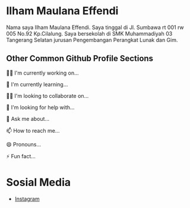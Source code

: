 
# Ilham Maulana Effendi

Nama saya Ilham Maulana Effendi. Saya tinggal di Jl. Sumbawa rt 001 rw 005 No.92 Kp.Cilalung. Saya bersekolah di SMK Muhammadiyah 03 Tangerang Selatan jurusan Pengembangan Perangkat Lunak dan Gim.


## Other Common Github Profile Sections
👩‍💻 I'm currently working on...

🧠 I'm currently learning...

👯‍♀️ I'm looking to collaborate on...

🤔 I'm looking for help with...

💬 Ask me about...

📫 How to reach me...

😄 Pronouns...

⚡️ Fun fact...

# Sosial Media
- [Instagram](https://www.instagram.com/ilhammeffendi_/)
